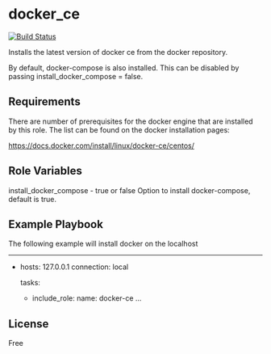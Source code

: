 docker_ce
=========

[![Build Status](https://travis-ci.org/sirReeall/docker_ce.svg?branch=master)](https://travis-ci.org/sirReeall/docker_ce)

Installs the latest version of docker ce from the docker repository.

By default, docker-compose is also installed. This can be disabled by passing install_docker_compose = false.

Requirements
------------

There are number of prerequisites for the docker engine that are installed by this role. The list can be found on the docker installation pages:

https://docs.docker.com/install/linux/docker-ce/centos/


Role Variables
--------------
install_docker_compose - true or false
Option to install docker-compose, default is true.

Example Playbook
----------------
The following example will install docker on the localhost

---
  - hosts: 127.0.0.1
    connection: local
  
    tasks:
      - include_role:
          name: docker-ce
...

License
-------

Free
